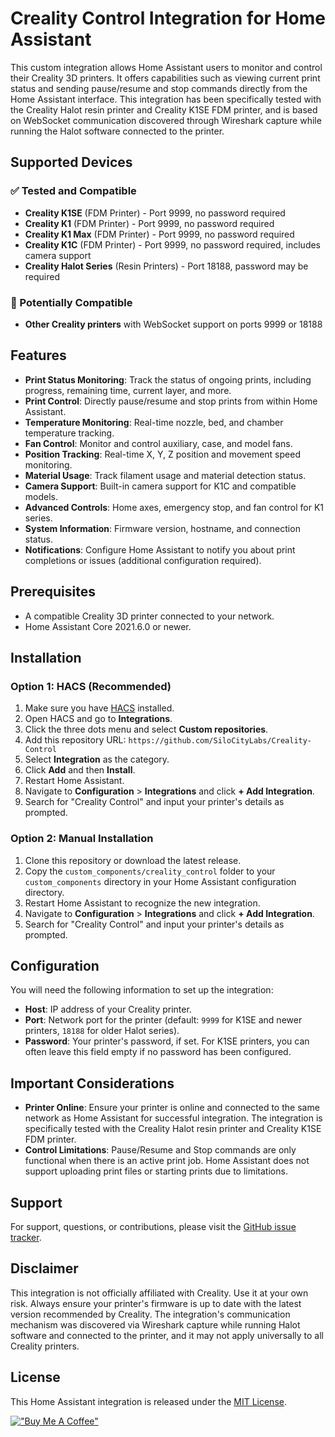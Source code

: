 # Creality Control Integration for Home Assistant

This custom integration allows Home Assistant users to monitor and control their Creality 3D printers. It offers capabilities such as viewing current print status and sending pause/resume and stop commands directly from the Home Assistant interface. This integration has been specifically tested with the Creality Halot resin printer and Creality K1SE FDM printer, and is based on WebSocket communication discovered through Wireshark capture while running the Halot software connected to the printer.

## Supported Devices

### ✅ Tested and Compatible
- **Creality K1SE** (FDM Printer) - Port 9999, no password required
- **Creality K1** (FDM Printer) - Port 9999, no password required  
- **Creality K1 Max** (FDM Printer) - Port 9999, no password required
- **Creality K1C** (FDM Printer) - Port 9999, no password required, includes camera support
- **Creality Halot Series** (Resin Printers) - Port 18188, password may be required

### 🔧 Potentially Compatible
- **Other Creality printers** with WebSocket support on ports 9999 or 18188

## Features

- **Print Status Monitoring**: Track the status of ongoing prints, including progress, remaining time, current layer, and more.
- **Print Control**: Directly pause/resume and stop prints from within Home Assistant.
- **Temperature Monitoring**: Real-time nozzle, bed, and chamber temperature tracking.
- **Fan Control**: Monitor and control auxiliary, case, and model fans.
- **Position Tracking**: Real-time X, Y, Z position and movement speed monitoring.
- **Material Usage**: Track filament usage and material detection status.
- **Camera Support**: Built-in camera support for K1C and compatible models.
- **Advanced Controls**: Home axes, emergency stop, and fan control for K1 series.
- **System Information**: Firmware version, hostname, and connection status.
- **Notifications**: Configure Home Assistant to notify you about print completions or issues (additional configuration required).

## Prerequisites

- A compatible Creality 3D printer connected to your network.
- Home Assistant Core 2021.6.0 or newer.

## Installation

### Option 1: HACS (Recommended)

1. Make sure you have [HACS](https://hacs.xyz/) installed.
2. Open HACS and go to **Integrations**.
3. Click the three dots menu and select **Custom repositories**.
4. Add this repository URL: `https://github.com/SiloCityLabs/Creality-Control`
5. Select **Integration** as the category.
6. Click **Add** and then **Install**.
7. Restart Home Assistant.
8. Navigate to **Configuration** > **Integrations** and click **+ Add Integration**.
9. Search for "Creality Control" and input your printer's details as prompted.

### Option 2: Manual Installation

1. Clone this repository or download the latest release.
2. Copy the `custom_components/creality_control` folder to your `custom_components` directory in your Home Assistant configuration directory.
3. Restart Home Assistant to recognize the new integration.
4. Navigate to **Configuration** > **Integrations** and click **+ Add Integration**.
5. Search for "Creality Control" and input your printer's details as prompted.

## Configuration

You will need the following information to set up the integration:

- **Host**: IP address of your Creality printer.
- **Port**: Network port for the printer (default: `9999` for K1SE and newer printers, `18188` for older Halot series).
- **Password**: Your printer's password, if set. For K1SE printers, you can often leave this field empty if no password has been configured.

## Important Considerations

- **Printer Online**: Ensure your printer is online and connected to the same network as Home Assistant for successful integration. The integration is specifically tested with the Creality Halot resin printer and Creality K1SE FDM printer.
- **Control Limitations**: Pause/Resume and Stop commands are only functional when there is an active print job. Home Assistant does not support uploading print files or starting prints due to limitations.

## Support

For support, questions, or contributions, please visit the [GitHub issue tracker](https://github.com/SiloCityLabs/Creality-Control/issues).

## Disclaimer

This integration is not officially affiliated with Creality. Use it at your own risk. Always ensure your printer's firmware is up to date with the latest version recommended by Creality. The integration's communication mechanism was discovered via Wireshark capture while running Halot software and connected to the printer, and it may not apply universally to all Creality printers.

## License

This Home Assistant integration is released under the [MIT License](LICENSE).

[!["Buy Me A Coffee"](https://www.buymeacoffee.com/assets/img/custom_images/orange_img.png)](https://paypal.me/ldrrp)
